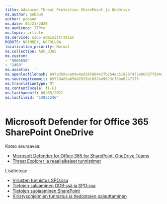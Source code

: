 ```yaml
---
title: Advanced Threat Protection SharePoint ja OneDrive
ms.author: pebaum
author: pebaum
ms.date: 04/21/2020
ms.audience: ITPro
ms.topic: article
ms.service: o365-administration
ROBOTS: NOINDEX, NOFOLLOW
localization_priority: Normal
ms.collection: Adm_O365
ms.custom:
- "9000650"
- "2489"
ms.assetid: ''
ms.openlocfilehash: 847a350eca09e4ad265864427b2b4ac51826f47ce96d37f694462dbb567da31d
ms.sourcegitcommit: b5f7da89a650d2915dc652449623c78be6247175
ms.translationtype: MT
ms.contentlocale: fi-FI
ms.lasthandoff: 08/05/2021
ms.locfileid: "53952246"
---
```

# <a name="microsoft-defender-for-office-365-in-sharepoint-and-onedrive"></a>Microsoft Defender for Office 365 SharePoint OneDrive

Katso seuraavaa:
- [Microsoft Defender for Office 365 for SharePoint, OneDrive Teams](/microsoft-365/security/office-365-security/atp-for-spo-odb-and-teams)
- [Threat Explorer ja reaaliaikaiset tunnistimet](/microsoft-365/security/office-365-security/threat-explorer-views)


Lisätietoja:

- [Virusten tunnistus SPO:ssa](/microsoft-365/security/office-365-security/virus-detection-in-spo)</br>
- [Tietojen salaaminen ODB:ssä ja SPO:ssa](/microsoft-365/compliance/data-encryption-in-odb-and-spo)</br>
- [Tietojen suojaaminen SharePoint](/sharepoint/safeguarding-your-data)</br>
- [Kiristysohjelmien tunnistus ja tiedostojen palauttaminen](https://support.office.com/article/Ransomware-detection-and-recovering-your-files-0d90ec50-6bfd-40f4-acc7-b8c12c73637f)
